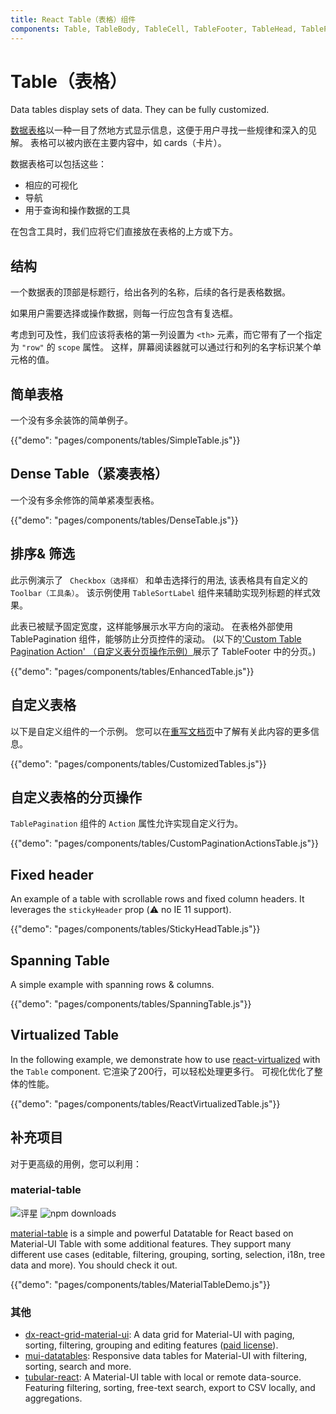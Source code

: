 ```yaml
---
title: React Table（表格）组件
components: Table, TableBody, TableCell, TableFooter, TableHead, TablePagination, TableRow, TableSortLabel
---
```


# Table（表格）

<p class="description">Data tables display sets of data. They can be fully customized.</p>

[数据表格](https://material.io/design/components/data-tables.html)以一种一目了然地方式显示信息，这便于用户寻找一些规律和深入的见解。 表格可以被内嵌在主要内容中，如 cards（卡片）。

数据表格可以包括这些：

- 相应的可视化
- 导航
- 用于查询和操作数据的工具

在包含工具时，我们应将它们直接放在表格的上方或下方。

## 结构

一个数据表的顶部是标题行，给出各列的名称，后续的各行是表格数据。

如果用户需要选择或操作数据，则每一行应包含有复选框。

考虑到可及性，我们应该将表格的第一列设置为 `<th>` 元素，而它带有了一个指定为 `"row"` 的 `scope` 属性。 这样，屏幕阅读器就可以通过行和列的名字标识某个单元格的值。

## 简单表格

一个没有多余装饰的简单例子。

{{"demo": "pages/components/tables/SimpleTable.js"}}

## Dense Table（紧凑表格）

一个没有多余修饰的简单紧凑型表格。

{{"demo": "pages/components/tables/DenseTable.js"}}

## 排序& 筛选

此示例演示了 ` Checkbox（选择框）` 和单击选择行的用法, 该表格具有自定义的 `Toolbar（工具条）`。 该示例使用 `TableSortLabel` 组件来辅助实现列标题的样式效果。

此表已被赋予固定宽度，这样能够展示水平方向的滚动。 在表格外部使用 TablePagination 组件，能够防止分页控件的滚动。 (以下的['Custom Table Pagination Action' （自定义表分页操作示例）](#custom-table-pagination-action)展示了 TableFooter 中的分页。)

{{"demo": "pages/components/tables/EnhancedTable.js"}}

## 自定义表格

以下是自定义组件的一个示例。 您可以在[重写文档页](/customization/components/)中了解有关此内容的更多信息。

{{"demo": "pages/components/tables/CustomizedTables.js"}}

## 自定义表格的分页操作

`TablePagination` 组件的 `Action` 属性允许实现自定义行为。

{{"demo": "pages/components/tables/CustomPaginationActionsTable.js"}}

## Fixed header

An example of a table with scrollable rows and fixed column headers. It leverages the `stickyHeader` prop (⚠️ no IE 11 support).

{{"demo": "pages/components/tables/StickyHeadTable.js"}}

## Spanning Table

A simple example with spanning rows & columns.

{{"demo": "pages/components/tables/SpanningTable.js"}}

## Virtualized Table

In the following example, we demonstrate how to use [react-virtualized](https://github.com/bvaughn/react-virtualized) with the `Table` component. 它渲染了200行，可以轻松处理更多行。 可视化优化了整体的性能。

{{"demo": "pages/components/tables/ReactVirtualizedTable.js"}}

## 补充项目

对于更高级的用例，您可以利用：

### material-table

![评星](https://img.shields.io/github/stars/mbrn/material-table.svg?style=social&label=Stars) ![npm downloads](https://img.shields.io/npm/dm/material-table.svg)

[material-table](https://github.com/mbrn/material-table) is a simple and powerful Datatable for React based on Material-UI Table with some additional features. They support many different use cases (editable, filtering, grouping, sorting, selection, i18n, tree data and more). You should check it out.

{{"demo": "pages/components/tables/MaterialTableDemo.js"}}

### 其他

- [dx-react-grid-material-ui](https://devexpress.github.io/devextreme-reactive/react/grid/): A data grid for Material-UI with paging, sorting, filtering, grouping and editing features ([paid license](https://js.devexpress.com/licensing/)).
- [mui-datatables](https://github.com/gregnb/mui-datatables): Responsive data tables for Material-UI with filtering, sorting, search and more.
- [tubular-react](https://github.com/unosquare/tubular-react): A Material-UI table with local or remote data-source. Featuring filtering, sorting, free-text search, export to CSV locally, and aggregations.